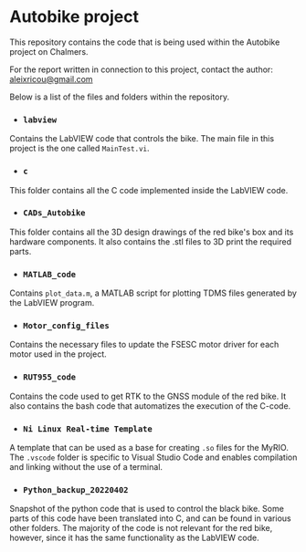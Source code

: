 # Autobike project

This repository contains the code that is being used within the Autobike project on Chalmers.

For the report written in connection to this project, contact the author: aleixricou@gmail.com

Below is a list of the files and folders within the repository.

* ### `labview`

Contains the LabVIEW code that controls the bike. The main file in this project is the one called `MainTest.vi`.

* ### `c`

This folder contains all the C code implemented inside the LabVIEW code.

* ### `CADs_Autobike`

This folder contains all the 3D design drawings of the red bike's box and its hardware components. It also contains the .stl files to 3D print the required parts. 

* ### `MATLAB_code`

Contains `plot_data.m`, a MATLAB script for plotting TDMS files generated by the LabVIEW program.

* ### `Motor_config_files`

Contains the necessary files to update the FSESC motor driver for each motor used in the project.

* ### `RUT955_code`

Contains the code used to get RTK to the GNSS module of the red bike. It also contains the bash code that automatizes the execution of the C-code.
	
* ### `Ni Linux Real-time Template`

A template that can be used as a base for creating `.so` files for the MyRIO. The `.vscode` folder is specific to Visual Studio Code and enables compilation and linking without the use of a terminal.

* ### `Python_backup_20220402`

Snapshot of the python code that is used to control the black bike. Some parts of this code have been translated into C, and can be found in various other folders. The majority of the code is not relevant for the red bike, however, since it has the same functionality as the LabVIEW code.

